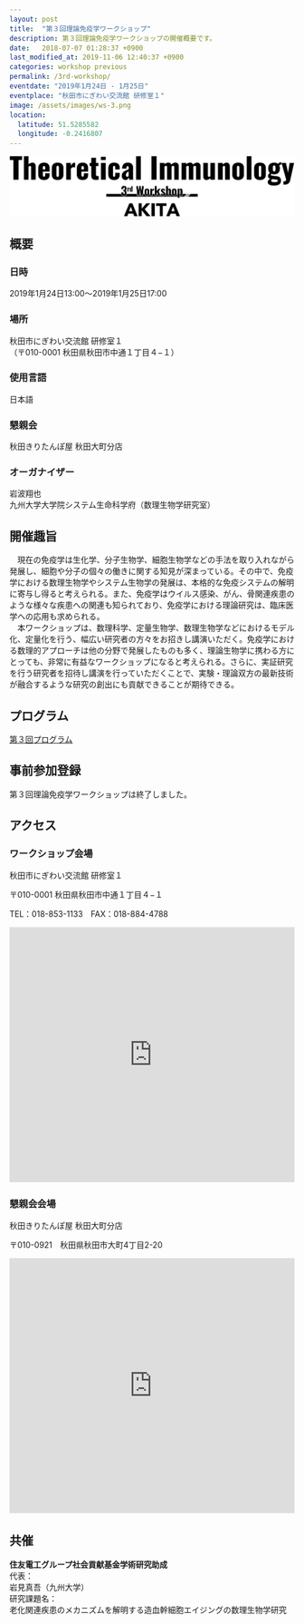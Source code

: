 ```yaml
---
layout: post
title:  "第３回理論免疫学ワークショップ"
description: 第３回理論免疫学ワークショップの開催概要です。
date:   2018-07-07 01:28:37 +0900
last_modified_at: 2019-11-06 12:40:37 +0900
categories: workshop previous
permalink: /3rd-workshop/
eventdate: "2019年1月24日 - 1月25日"
eventplace: "秋田市にぎわい交流館 研修室１"
image: /assets/images/ws-3.png
location:
  latitude: 51.5285582
  longitude: -0.2416807
---
```


![第３回理論免疫学ワークショップ](/assets/images/ws-3.png "第３回理論免疫学ワークショップ")

## 概要

<div class="cf">
<div class="page-column50">
<h3>日時</h3>
<p>2019年1月24日13:00〜2019年1月25日17:00</p>
<h3>場所</h3>
<p>秋田市にぎわい交流館 研修室１<br>（〒010-0001 秋田県秋田市中通１丁目４−１）</p>
<h3>使用言語</h3>
<p>日本語</p>
</div>

<div class="page-column50">
<h3>懇親会</h3>
<p>秋田きりたんぽ屋 秋田大町分店</p>
<h3>オーガナイザー</h3>
<p>岩波翔也<br>
九州大学大学院システム生命科学府（数理生物学研究室）</p>
</div>
</div>


## 開催趣旨
　現在の免疫学は生化学、分子生物学、細胞生物学などの手法を取り入れながら発展し、細胞や分子の個々の働きに関する知見が深まっている。その中で、免疫学における数理生物学やシステム生物学の発展は、本格的な免疫システムの解明に寄与し得ると考えられる。また、免疫学はウイルス感染、がん、骨関連疾患のような様々な疾患への関連も知られており、免疫学における理論研究は、臨床医学への応用も求められる。  
　本ワークショップは、数理科学、定量生物学、数理生物学などにおけるモデル化、定量化を行う、幅広い研究者の方々をお招きし講演いただく。免疫学における数理的アプローチは他の分野で発展したものも多く、理論生物学に携わる方にとっても、非常に有益なワークショップになると考えられる。さらに、実証研究を行う研究者を招待し講演を行っていただくことで、実験・理論双方の最新技術が融合するような研究の創出にも貢献できることが期待できる。

## プログラム
[第３回プログラム](/3rd-program)

## 事前参加登録
第３回理論免疫学ワークショップは終了しました。

## アクセス
### ワークショップ会場
秋田市にぎわい交流館 研修室１

〒010-0001 秋田県秋田市中通１丁目４−１

TEL：018-853-1133　FAX：018-884-4788

<iframe src="https://www.google.com/maps/embed?pb=!1m18!1m12!1m3!1d3068.9879515911407!2d140.11986841627444!3d39.71745347945238!2m3!1f0!2f0!3f0!3m2!1i1024!2i768!4f13.1!3m3!1m2!1s0x5f8fc2eb41794fbf%3A0x3961a2dbd8d4ed28!2z56eL55Sw5biC44Gr44GO44KP44GE5Lqk5rWB6aSo!5e0!3m2!1sja!2sjp!4v1562914211289!5m2!1sja!2sjp" width="100%" height="450" frameborder="0" style="border:0" allowfullscreen></iframe>

### 懇親会会場
秋田きりたんぽ屋 秋田大町分店

〒010-0921　秋田県秋田市大町4丁目2-20

<iframe src="https://www.google.com/maps/embed?pb=!1m18!1m12!1m3!1d3069.0864038374207!2d140.11442551627462!3d39.715240879452814!2m3!1f0!2f0!3f0!3m2!1i1024!2i768!4f13.1!3m3!1m2!1s0x5f8fc2e943ccdda3%3A0x513e638fb6730019!2z56eL55Sw44GN44KK44Gf44KT44G95bGLIOWkp-eUuuWIhuW6lw!5e0!3m2!1sja!2sjp!4v1562917258802!5m2!1sja!2sjp" width="100%" height="450" frameborder="0" style="border:0" allowfullscreen></iframe>

## 共催

**住友電工グループ社会貢献基金学術研究助成**  
代表：  
岩見真吾（九州大学）  
研究課題名：  
老化関連疾患のメカニズムを解明する造血幹細胞エイジングの数理生物学研究  
